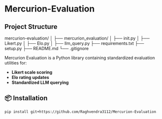 # Mercurion-Evaluation

## Project Structure
mercurion-evaluation/
│
├── mercurion_evaluation/
│ ├── init.py
│ ├── Likert.py
│ ├── Elo.py
│ ├── llm_query.py
├── requirements.txt
├── setup.py
├── README.md
└── .gitignore


Mercurion Evaluation is a Python library containing standardized evaluation utilities for:
- **Likert scale scoring**
- **Elo rating updates**
- **Standardized LLM querying**

## 📦 Installation

```bash
pip install git+https://github.com/Raghvendra3112/Mercurion-Evaluation.git
